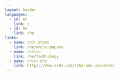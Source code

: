 ```yaml
---
layout: header
languages:
  - id: en
    link: /
  - id: he
    link: /he
links:
  - name: מסמכים לבנים
    link: /he/white-papers
  - name: טכנולוגיה
    link: /he/technology
  - name: עולם הסטייק
    link: https://www.orbs.com/orbs-pos-universe/
---
```

